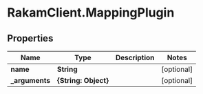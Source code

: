 # RakamClient.MappingPlugin

## Properties
Name | Type | Description | Notes
------------ | ------------- | ------------- | -------------
**name** | **String** |  | [optional] 
**_arguments** | **{String: Object}** |  | [optional] 


